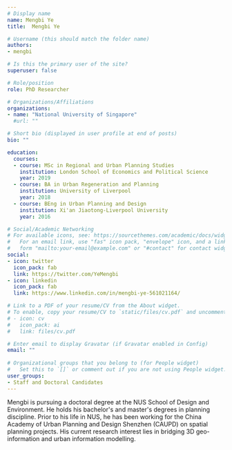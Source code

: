 ```yaml
---
# Display name
name: Mengbi Ye
title:  Mengbi Ye

# Username (this should match the folder name)
authors:
- mengbi

# Is this the primary user of the site?
superuser: false

# Role/position
role: PhD Researcher

# Organizations/Affiliations
organizations:
- name: "National University of Singapore"
  #url: ""

# Short bio (displayed in user profile at end of posts)
bio: ""

education:
  courses:
  - course: MSc in Regional and Urban Planning Studies
    institution: London School of Economics and Political Science
    year: 2019
  - course: BA in Urban Regeneration and Planning
    institution: University of Liverpool
    year: 2018
  - course: BEng in Urban Planning and Design
    institution: Xi'an Jiaotong-Liverpool University
    year: 2016

# Social/Academic Networking
# For available icons, see: https://sourcethemes.com/academic/docs/widgets/#icons
#   For an email link, use "fas" icon pack, "envelope" icon, and a link in the
#   form "mailto:your-email@example.com" or "#contact" for contact widget.
social:
- icon: twitter
  icon_pack: fab
  link: https://twitter.com/YeMengbi
- icon: linkedin
  icon_pack: fab
  link: https://www.linkedin.com/in/mengbi-ye-561021164/

# Link to a PDF of your resume/CV from the About widget.
# To enable, copy your resume/CV to `static/files/cv.pdf` and uncomment the lines below.  
# - icon: cv
#   icon_pack: ai
#   link: files/cv.pdf

# Enter email to display Gravatar (if Gravatar enabled in Config)
email: ""
  
# Organizational groups that you belong to (for People widget)
#   Set this to `[]` or comment out if you are not using People widget.  
user_groups:
- Staff and Doctoral Candidates
---
```


Mengbi is pursuing a doctoral degree at the NUS School of Design and Environment.
He holds his bachelor's and master's degrees in planning discipline.
Prior to his life in NUS, he has been working for the China Academy of Urban Planning and Design Shenzhen (CAUPD) on spatial planning projects.
His current research interest lies in bridging 3D geo-information and urban information modelling.
